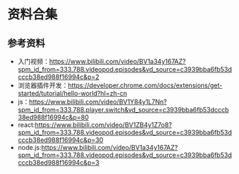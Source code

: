 # 资料合集

## 参考资料
- 入门视频：https://www.bilibili.com/video/BV1a34y167AZ?spm_id_from=333.788.videopod.episodes&vd_source=c3939bba6fb53dcccb38ed988f16994c&p=2
- 浏览器插件开发：https://developer.chrome.com/docs/extensions/get-started/tutorial/hello-world?hl=zh-cn
- js：https://www.bilibili.com/video/BV1Y84y1L7Nn?spm_id_from=333.788.player.switch&vd_source=c3939bba6fb53dcccb38ed988f16994c&p=80
- react:https://www.bilibili.com/video/BV1ZB4y1Z7o8?spm_id_from=333.788.videopod.episodes&vd_source=c3939bba6fb53dcccb38ed988f16994c&p=30
- node.js:https://www.bilibili.com/video/BV1a34y167AZ?spm_id_from=333.788.videopod.episodes&vd_source=c3939bba6fb53dcccb38ed988f16994c&p=3



